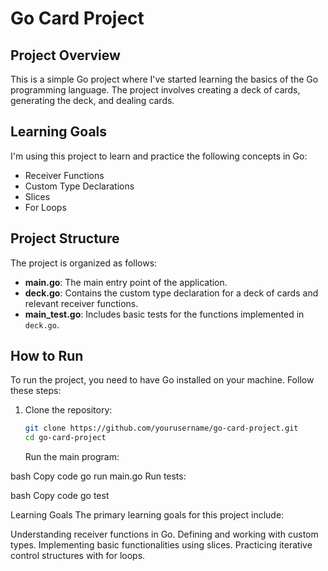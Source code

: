 # Go Card Project

## Project Overview

This is a simple Go project where I've started learning the basics of the Go programming language. The project involves creating a deck of cards, generating the deck, and dealing cards.

## Learning Goals

I'm using this project to learn and practice the following concepts in Go:

- Receiver Functions
- Custom Type Declarations
- Slices
- For Loops

## Project Structure

The project is organized as follows:

- **main.go**: The main entry point of the application.
- **deck.go**: Contains the custom type declaration for a deck of cards and relevant receiver functions.
- **main_test.go**: Includes basic tests for the functions implemented in `deck.go`.

## How to Run

To run the project, you need to have Go installed on your machine. Follow these steps:

1. Clone the repository:

   ```bash
   git clone https://github.com/yourusername/go-card-project.git
   cd go-card-project
   ```

   Run the main program:

bash
Copy code
go run main.go
Run tests:

bash
Copy code
go test

Learning Goals
The primary learning goals for this project include:

Understanding receiver functions in Go.
Defining and working with custom types.
Implementing basic functionalities using slices.
Practicing iterative control structures with for loops.
